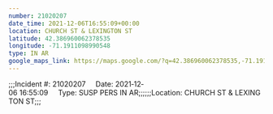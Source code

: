 ```yaml
---
number: 21020207
date_time: 2021-12-06T16:55:09+00:00
location: CHURCH ST & LEXINGTON ST
latitude: 42.386960062378535
longitude: -71.1911098990548
type: IN AR
google_maps_link: https://maps.google.com/?q=42.386960062378535,-71.1911098990548
---
```


;;;Incident #: 21020207     Date: 2021‐12‐06 16:55:09     Type: SUSP PERS IN AR;;;;;;Location: CHURCH ST & LEXINGTON ST;;;
